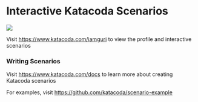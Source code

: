# Interactive Katacoda Scenarios

[![](http://shields.katacoda.com/katacoda/iamguri/count.svg)](https://www.katacoda.com/iamguri "Get your profile on Katacoda.com")

Visit https://www.katacoda.com/iamguri to view the profile and interactive scenarios

### Writing Scenarios
Visit https://www.katacoda.com/docs to learn more about creating Katacoda scenarios

For examples, visit https://github.com/katacoda/scenario-example
